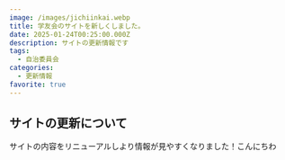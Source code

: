 ```yaml
---
image: /images/jichiinkai.webp
title: 学友会のサイトを新しくしました。
date: 2025-01-24T00:25:00.000Z
description: サイトの更新情報です
tags:
  - 自治委員会
categories:
  - 更新情報
favorite: true
---
```

## サイトの更新について

サイトの内容をリニューアルしより情報が見やすくなりました！こんにちわ
